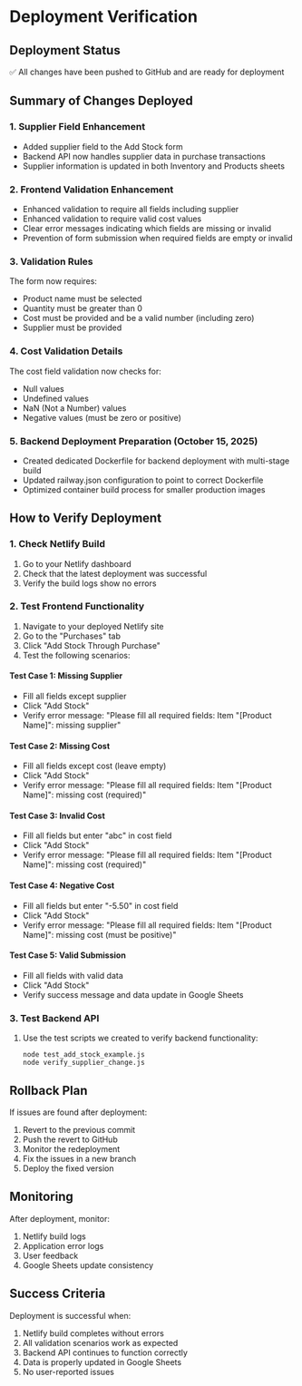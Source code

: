 # Deployment Verification

## Deployment Status
✅ All changes have been pushed to GitHub and are ready for deployment

## Summary of Changes Deployed

### 1. Supplier Field Enhancement
- Added supplier field to the Add Stock form
- Backend API now handles supplier data in purchase transactions
- Supplier information is updated in both Inventory and Products sheets

### 2. Frontend Validation Enhancement
- Enhanced validation to require all fields including supplier
- Enhanced validation to require valid cost values
- Clear error messages indicating which fields are missing or invalid
- Prevention of form submission when required fields are empty or invalid

### 3. Validation Rules
The form now requires:
- Product name must be selected
- Quantity must be greater than 0
- Cost must be provided and be a valid number (including zero)
- Supplier must be provided

### 4. Cost Validation Details
The cost field validation now checks for:
- Null values
- Undefined values
- NaN (Not a Number) values
- Negative values (must be zero or positive)

### 5. Backend Deployment Preparation (October 15, 2025)
- Created dedicated Dockerfile for backend deployment with multi-stage build
- Updated railway.json configuration to point to correct Dockerfile
- Optimized container build process for smaller production images

## How to Verify Deployment

### 1. Check Netlify Build
1. Go to your Netlify dashboard
2. Check that the latest deployment was successful
3. Verify the build logs show no errors

### 2. Test Frontend Functionality
1. Navigate to your deployed Netlify site
2. Go to the "Purchases" tab
3. Click "Add Stock Through Purchase"
4. Test the following scenarios:

#### Test Case 1: Missing Supplier
- Fill all fields except supplier
- Click "Add Stock"
- Verify error message: "Please fill all required fields: Item "[Product Name]": missing supplier"

#### Test Case 2: Missing Cost
- Fill all fields except cost (leave empty)
- Click "Add Stock"
- Verify error message: "Please fill all required fields: Item "[Product Name]": missing cost (required)"

#### Test Case 3: Invalid Cost
- Fill all fields but enter "abc" in cost field
- Click "Add Stock"
- Verify error message: "Please fill all required fields: Item "[Product Name]": missing cost (required)"

#### Test Case 4: Negative Cost
- Fill all fields but enter "-5.50" in cost field
- Click "Add Stock"
- Verify error message: "Please fill all required fields: Item "[Product Name]": missing cost (must be positive)"

#### Test Case 5: Valid Submission
- Fill all fields with valid data
- Click "Add Stock"
- Verify success message and data update in Google Sheets

### 3. Test Backend API
1. Use the test scripts we created to verify backend functionality:
   ```
   node test_add_stock_example.js
   node verify_supplier_change.js
   ```

## Rollback Plan
If issues are found after deployment:
1. Revert to the previous commit
2. Push the revert to GitHub
3. Monitor the redeployment
4. Fix the issues in a new branch
5. Deploy the fixed version

## Monitoring
After deployment, monitor:
1. Netlify build logs
2. Application error logs
3. User feedback
4. Google Sheets update consistency

## Success Criteria
Deployment is successful when:
1. Netlify build completes without errors
2. All validation scenarios work as expected
3. Backend API continues to function correctly
4. Data is properly updated in Google Sheets
5. No user-reported issues